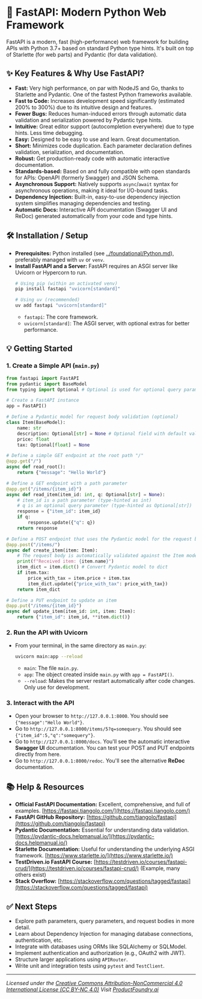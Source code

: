 # 🚀 FastAPI: Modern Python Web Framework

FastAPI is a modern, fast (high-performance) web framework for building APIs with Python 3.7+ based on standard Python type hints. It's built on top of Starlette (for web parts) and Pydantic (for data validation).

## ✨ Key Features & Why Use FastAPI?

*   **Fast:** Very high performance, on par with NodeJS and Go, thanks to Starlette and Pydantic. One of the fastest Python frameworks available.
*   **Fast to Code:** Increases development speed significantly (estimated 200% to 300%) due to its intuitive design and features.
*   **Fewer Bugs:** Reduces human-induced errors through automatic data validation and serialization powered by Pydantic type hints.
*   **Intuitive:** Great editor support (autocompletion everywhere) due to type hints. Less time debugging.
*   **Easy:** Designed to be easy to use and learn. Great documentation.
*   **Short:** Minimizes code duplication. Each parameter declaration defines validation, serialization, and documentation.
*   **Robust:** Get production-ready code with automatic interactive documentation.
*   **Standards-based:** Based on and fully compatible with open standards for APIs: OpenAPI (formerly Swagger) and JSON Schema.
*   **Asynchronous Support:** Natively supports `async`/`await` syntax for asynchronous operations, making it ideal for I/O-bound tasks.
*   **Dependency Injection:** Built-in, easy-to-use dependency injection system simplifies managing dependencies and testing.
*   **Automatic Docs:** Interactive API documentation (Swagger UI and ReDoc) generated automatically from your code and type hints.

## 🛠️ Installation / Setup

*   **Prerequisites:** Python installed (see [../foundational/Python.md](../foundational/Python.md)), preferably managed with `uv` or `venv`.
*   **Install FastAPI and a Server:** FastAPI requires an ASGI server like Uvicorn or Hypercorn to run.
    ```bash
    # Using pip (within an activated venv)
    pip install fastapi "uvicorn[standard]"

    # Using uv (recommended)
    uv add fastapi "uvicorn[standard]" 
    ```
    *   `fastapi`: The core framework.
    *   `uvicorn[standard]`: The ASGI server, with optional extras for better performance.

## 💡 Getting Started

### 1. Create a Simple API (`main.py`)

```python
from fastapi import FastAPI
from pydantic import BaseModel
from typing import Optional # Optional is used for optional query parameters or request body fields

# Create a FastAPI instance
app = FastAPI()

# Define a Pydantic model for request body validation (optional)
class Item(BaseModel):
    name: str
    description: Optional[str] = None # Optional field with default value None
    price: float
    tax: Optional[float] = None

# Define a simple GET endpoint at the root path "/"
@app.get("/")
async def read_root():
    return {"message": "Hello World"}

# Define a GET endpoint with a path parameter
@app.get("/items/{item_id}")
async def read_item(item_id: int, q: Optional[str] = None): 
    # item_id is a path parameter (type-hinted as int)
    # q is an optional query parameter (type-hinted as Optional[str])
    response = {"item_id": item_id}
    if q:
        response.update({"q": q})
    return response

# Define a POST endpoint that uses the Pydantic model for the request body
@app.post("/items/")
async def create_item(item: Item):
    # The request body is automatically validated against the Item model
    print(f"Received item: {item.name}")
    item_dict = item.dict() # Convert Pydantic model to dict
    if item.tax:
        price_with_tax = item.price + item.tax
        item_dict.update({"price_with_tax": price_with_tax})
    return item_dict

# Define a PUT endpoint to update an item
@app.put("/items/{item_id}")
async def update_item(item_id: int, item: Item):
    return {"item_id": item_id, **item.dict()} 
```

### 2. Run the API with Uvicorn

*   From your terminal, in the same directory as `main.py`:
    ```bash
    uvicorn main:app --reload
    ```
    *   `main`: The file `main.py`.
    *   `app`: The object created inside `main.py` with `app = FastAPI()`.
    *   `--reload`: Makes the server restart automatically after code changes. Only use for development.

### 3. Interact with the API

*   Open your browser to `http://127.0.0.1:8000`. You should see `{"message":"Hello World"}`.
*   Go to `http://127.0.0.1:8000/items/5?q=somequery`. You should see `{"item_id":5,"q":"somequery"}`.
*   Go to `http://127.0.0.1:8000/docs`. You'll see the automatic interactive **Swagger UI** documentation. You can test your POST and PUT endpoints directly from here.
*   Go to `http://127.0.0.1:8000/redoc`. You'll see the alternative **ReDoc** documentation.

## 📚 Help & Resources

*   **Official FastAPI Documentation:** Excellent, comprehensive, and full of examples. [https://fastapi.tiangolo.com/](https://fastapi.tiangolo.com/)
*   **FastAPI GitHub Repository:** [https://github.com/tiangolo/fastapi](https://github.com/tiangolo/fastapi)
*   **Pydantic Documentation:** Essential for understanding data validation. [https://pydantic-docs.helpmanual.io/](https://pydantic-docs.helpmanual.io/)
*   **Starlette Documentation:** Useful for understanding the underlying ASGI framework. [https://www.starlette.io/](https://www.starlette.io/)
*   **TestDriven.io FastAPI Course:** [https://testdriven.io/courses/fastapi-crud/](https://testdriven.io/courses/fastapi-crud/) (Example, many others exist)
*   **Stack Overflow:** [https://stackoverflow.com/questions/tagged/fastapi](https://stackoverflow.com/questions/tagged/fastapi)

## ✅ Next Steps

*   Explore path parameters, query parameters, and request bodies in more detail.
*   Learn about Dependency Injection for managing database connections, authentication, etc.
*   Integrate with databases using ORMs like SQLAlchemy or SQLModel.
*   Implement authentication and authorization (e.g., OAuth2 with JWT).
*   Structure larger applications using `APIRouter`.
*   Write unit and integration tests using `pytest` and `TestClient`.

---
*Licensed under the [Creative Commons Attribution-NonCommercial 4.0 International License (CC BY-NC 4.0)](https://creativecommons.org/licenses/by-nc/4.0/)*
*Visit [ProductFoundry.ai](https://productfoundry.ai)*
